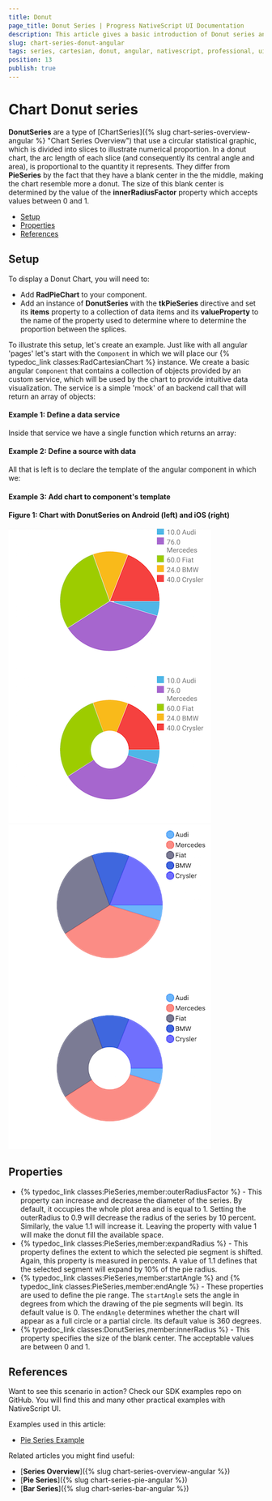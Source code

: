 ```yaml
---
title: Donut
page_title: Donut Series | Progress NativeScript UI Documentation
description: This article gives a basic introduction of Donut series and continues with a sample scenario of how Donut series are used.
slug: chart-series-donut-angular
tags: series, cartesian, donut, angular, nativescript, professional, ui
position: 13
publish: true
---
```


# Chart Donut series

**DonutSeries** are a type of [ChartSeries]({% slug chart-series-overview-angular %} "Chart Series Overview") that use a circular statistical graphic, which is divided into slices to illustrate numerical proportion. In a donut chart, the arc length of each slice (and consequently its central angle and area), is proportional to the quantity it represents. They differ from **PieSeries** by the fact that they have a blank center in the the middle, making the chart resemble more a donut. The size of this blank center is determined by the value of the **innerRadiusFactor** property which accepts values between 0 and 1.

* [Setup](#setup)
* [Properties](#properties)
* [References](#references)

## Setup

To display a Donut Chart, you will need to:
- Add **RadPieChart** to your component.
- Add an instance of **DonutSeries** with the **tkPieSeries** directive and set its **items** property to a collection of data items and its **valueProperty** to the name of the property used to determine where to determine the proportion between the splices.

To illustrate this setup, let's create an example. Just like with all angular 'pages' let's start with the `Component` in which we will place our {% typedoc_link classes:RadCartesianChart %} instance. We create a basic angular `Component` that contains a collection of objects provided by an custom service, which will be used by the chart to provide intuitive data visualization. The service is a simple 'mock' of an backend call that will return an array of objects:

 #### Example 1: Define a data service
 
<snippet id='chart-angular-data-service'/>

Inside that service we have a single function which returns an array:

#### Example 2: Define a source with data

<snippet id='chart-angular-categorical-source'/>

<snippet id='chart-angular-country'/>

All that is left is to declare the template of the angular component in which we:

#### Example 3: Add chart to component's template

<snippet id='chart-angular-pie-series-component'/>
<snippet id='chart-angular-pie-series'/>

#### Figure 1: Chart with DonutSeries on Android (left) and iOS (right)

![Cartesian chart: Pie series](../../../../img/ns_ui/pie_series_android.png "Pie series on Android.") ![Cartesian chart: Pie series](../../../../img/ns_ui/pie_series_ios.png "Pie series on iOS.")

## Properties

-  {% typedoc_link classes:PieSeries,member:outerRadiusFactor %} - This property can increase and decrease the diameter of the series. By default, it occupies the whole plot area and is equal to 1. Setting the outerRadius to 0.9 will decrease the radius of the series by 10 percent. Similarly, the value 1.1 will increase it. Leaving the property with value 1 will make the donut fill the available space.
- {% typedoc_link classes:PieSeries,member:expandRadius %} - This property defines the extent to which the selected pie segment is shifted. Again, this property is measured in percents. A value of 1.1 defines that the selected segment will expand by 10% of the pie radius.
- {% typedoc_link classes:PieSeries,member:startAngle %} and {% typedoc_link classes:PieSeries,member:endAngle %} - These properties are used to define the pie range. The `startAngle` sets the angle in degrees from which the drawing of the pie segments will begin.
Its default value is 0. The `endAngle` determines whether the chart will appear as a full circle or a partial circle. Its default value is 360 degrees.
- {% typedoc_link classes:DonutSeries,member:innerRadius %} - This property specifies the size of the blank center. The acceptable values are between 0 and 1.

## References

Want to see this scenario in action?
Check our SDK examples repo on GitHub. You will find this and many other practical examples with NativeScript UI.

Examples used in this article:

* [Pie Series Example](https://github.com/NativeScript/nativescript-ui-samples-angular/tree/master/chart/app/examples/series/pie)

Related articles you might find useful:

* [**Series Overview**]({% slug chart-series-overview-angular %})
* [**Pie Series**]({% slug chart-series-pie-angular %})
* [**Bar Series**]({% slug chart-series-bar-angular %})
